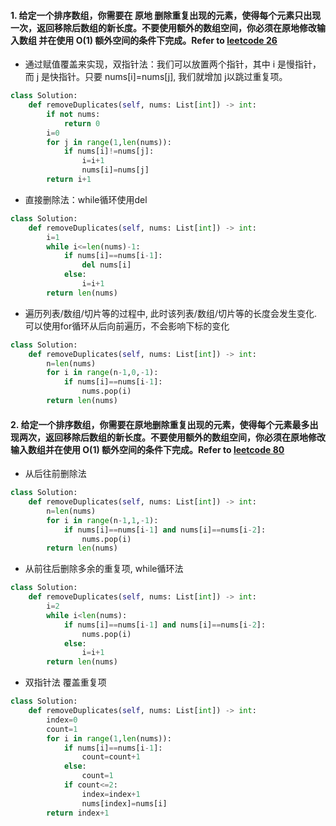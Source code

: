 #### 1. 给定一个排序数组，你需要在 原地 删除重复出现的元素，使得每个元素只出现一次，返回移除后数组的新长度。不要使用额外的数组空间，你必须在原地修改输入数组 并在使用 O(1) 额外空间的条件下完成。Refer to [leetcode 26](https://leetcode-cn.com/problems/remove-duplicates-from-sorted-array/)
* 通过赋值覆盖来实现，双指针法：我们可以放置两个指针，其中 i 是慢指针，而 j 是快指针。只要 nums[i]=nums[j], 我们就增加 j以跳过重复项。
```python
class Solution:
    def removeDuplicates(self, nums: List[int]) -> int:
        if not nums:
            return 0
        i=0
        for j in range(1,len(nums)):
            if nums[i]!=nums[j]:
                i=i+1
                nums[i]=nums[j]
        return i+1
```
* 直接删除法：while循环使用del
```python
class Solution:
    def removeDuplicates(self, nums: List[int]) -> int:
        i=1
        while i<=len(nums)-1:
            if nums[i]==nums[i-1]:
                del nums[i]
            else:
                i=i+1
        return len(nums)
``` 
* 遍历列表/数组/切片等的过程中, 此时该列表/数组/切片等的长度会发生变化. 可以使用for循环从后向前遍历，不会影响下标的变化
```python
class Solution:
    def removeDuplicates(self, nums: List[int]) -> int:
        n=len(nums)
        for i in range(n-1,0,-1):
            if nums[i]==nums[i-1]:
                nums.pop(i)
        return len(nums)
``` 
#### 2. 给定一个排序数组，你需要在原地删除重复出现的元素，使得每个元素最多出现两次，返回移除后数组的新长度。不要使用额外的数组空间，你必须在原地修改输入数组并在使用 O(1) 额外空间的条件下完成。Refer to [leetcode 80](https://leetcode-cn.com/problems/remove-duplicates-from-sorted-array-ii/)
* 从后往前删除法
```python
class Solution:
    def removeDuplicates(self, nums: List[int]) -> int:
        n=len(nums)
        for i in range(n-1,1,-1):
            if nums[i]==nums[i-1] and nums[i]==nums[i-2]:
                nums.pop(i)
        return len(nums)
```
* 从前往后删除多余的重复项, while循环法
```python
class Solution:
    def removeDuplicates(self, nums: List[int]) -> int:
        i=2
        while i<len(nums):
            if nums[i]==nums[i-1] and nums[i]==nums[i-2]:
                nums.pop(i)
            else:
                i=i+1
        return len(nums)
```
* 双指针法 覆盖重复项
```python
class Solution:
    def removeDuplicates(self, nums: List[int]) -> int:
        index=0
        count=1
        for i in range(1,len(nums)):
            if nums[i]==nums[i-1]:
                count=count+1
            else:
                count=1
            if count<=2:
                index=index+1
                nums[index]=nums[i]
        return index+1
```
